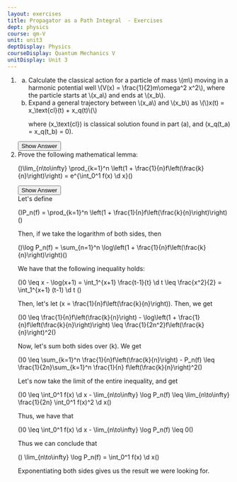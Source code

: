 ```yaml
---
layout: exercises
title: Propagator as a Path Integral  - Exercises
dept: physics
course: qm-V
unit: unit3
deptDisplay: Physics
courseDisplay: Quantum Mechanics V
unitDisplay: Unit 3
---
```

<ol>
<li> <div class="exercise">  <ol type="a">
<li> Calculate the classical action for a particle of mass \(m\) moving in a harmonic potential well \(V(x) = \frac{1}{2}m\omega^2 x^2\), where the particle starts at \(x_a\) and ends at \(x_b\).
</li>
<li> Expand a general trajectory between \(x_a\) and \(x_b\) as 
\(\)x(t) = x_\text{cl}(t) + x_q(t)\(\)

where \(x_\text{cl}\) is classical solution found in part (a), and \(x_q(t_a) = x_q(t_b) = 0\).
</li></ol>

<div class="answerBox"> 
 <button onclick="myFunction('answer9')" class="answerButton">Show Answer</button> 
 <div  id='answer9' class="answer" >

</div> 
 </div>


</div> </li>
<li> <div class="exercise">  Prove the following mathematical lemma:

\(\)\lim_{n\to\infty} \prod_{k=1}^n \left(1 + \frac{1}{n}f\left(\frac{k}{n}\right)\right) = e^{\int_0^1 f(x) \d x}\(\)

<div class="answerBox"> 
 <button onclick="myFunction('answer18')" class="answerButton">Show Answer</button> 
 <div  id='answer18' class="answer" >
Let's define 

\(\)P_n(f) = \prod_{k=1}^n \left(1 + \frac{1}{n}f\left(\frac{k}{n}\right)\right)\(\)

Then, if we take the logarithm of both sides, then 

\(\)\log P_n(f) = \sum_{n=1}^n \log\left(1 + \frac{1}{n}f\left(\frac{k}{n}\right)\right)\(\)

We have that the following inequality holds:

\(\)0 \leq x - \log(x+1) = \int_1^{x+1} \frac{t-1}{t} \d t \leq \frac{x^2}{2} = \int_1^{x+1} (t-1) \d t \(\)

Then, let's let \(x = \frac{1}{n}f\left(\frac{k}{n}\right)\). Then, we get 

\(\)0 \leq \frac{1}{n}f\left(\frac{k}{n}\right) - \log\left(1 + \frac{1}{n}f\left(\frac{k}{n}\right)\right) \leq \frac{1}{2n^2}f\left(\frac{k}{n}\right)^2\(\)

Now, let's sum both sides over \(k\). We get 

\(\)0 \leq \sum_{k=1}^n \frac{1}{n}f\left(\frac{k}{n}\right) - P_n(f) \leq \frac{1}{2n}\sum_{k=1}^n \frac{1}{n} f\left(\frac{k}{n}\right)^2\(\)

Let's now take the limit of the entire inequality, and get 

\(\)0 \leq \int_0^1 f(x) \d x - \lim_{n\to\infty} \log P_n(f) \leq \lim_{n\to\infty} \frac{1}{2n} \int_0^1 f(x)^2 \d x\(\)

Thus, we have that 

\(\)0 \leq \int_0^1 f(x) \d x - \lim_{n\to\infty} \log P_n(f) \leq 0\(\)

Thus we can conclude that 

\(\) \lim_{n\to\infty} \log P_n(f)  = \int_0^1 f(x) \d x\(\)

Exponentiating both sides gives us the result we were looking for.

</div> 
 </div>



 
    
  </div> </li></ol>

